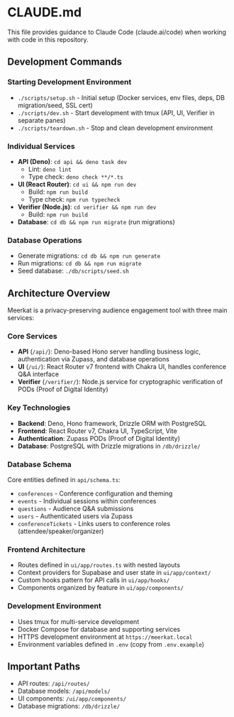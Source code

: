 # CLAUDE.md

This file provides guidance to Claude Code (claude.ai/code) when working with
code in this repository.

## Development Commands

### Starting Development Environment

- `./scripts/setup.sh` - Initial setup (Docker services, env files, deps, DB
  migration/seed, SSL cert)
- `./scripts/dev.sh` - Start development with tmux (API, UI, Verifier in
  separate panes)
- `./scripts/teardown.sh` - Stop and clean development environment

### Individual Services

- **API (Deno)**: `cd api && deno task dev`
  - Lint: `deno lint`
  - Type check: `deno check **/*.ts`
- **UI (React Router)**: `cd ui && npm run dev`
  - Build: `npm run build`
  - Type check: `npm run typecheck`
- **Verifier (Node.js)**: `cd verifier && npm run dev`
  - Build: `npm run build`
- **Database**: `cd db && npm run migrate` (run migrations)

### Database Operations

- Generate migrations: `cd db && npm run generate`
- Run migrations: `cd db && npm run migrate`
- Seed database: `./db/scripts/seed.sh`

## Architecture Overview

Meerkat is a privacy-preserving audience engagement tool with three main
services:

### Core Services

- **API** (`/api/`): Deno-based Hono server handling business logic,
  authentication via Zupass, and database operations
- **UI** (`/ui/`): React Router v7 frontend with Chakra UI, handles conference
  Q&A interface
- **Verifier** (`/verifier/`): Node.js service for cryptographic verification of
  PODs (Proof of Digital Identity)

### Key Technologies

- **Backend**: Deno, Hono framework, Drizzle ORM with PostgreSQL
- **Frontend**: React Router v7, Chakra UI, TypeScript, Vite
- **Authentication**: Zupass PODs (Proof of Digital Identity)
- **Database**: PostgreSQL with Drizzle migrations in `/db/drizzle/`

### Database Schema

Core entities defined in `api/schema.ts`:

- `conferences` - Conference configuration and theming
- `events` - Individual sessions within conferences
- `questions` - Audience Q&A submissions
- `users` - Authenticated users via Zupass
- `conferenceTickets` - Links users to conference roles
  (attendee/speaker/organizer)

### Frontend Architecture

- Routes defined in `ui/app/routes.ts` with nested layouts
- Context providers for Supabase and user state in `ui/app/context/`
- Custom hooks pattern for API calls in `ui/app/hooks/`
- Components organized by feature in `ui/app/components/`

### Development Environment

- Uses tmux for multi-service development
- Docker Compose for database and supporting services
- HTTPS development environment at `https://meerkat.local`
- Environment variables defined in `.env` (copy from `.env.example`)

## Important Paths

- API routes: `/api/routes/`
- Database models: `/api/models/`
- UI components: `/ui/app/components/`
- Database migrations: `/db/drizzle/`
